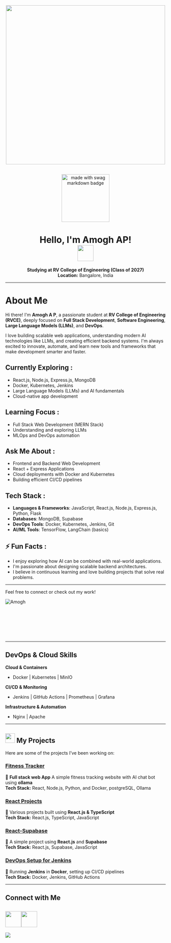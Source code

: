 <div align="center">

<img src="https://user-images.githubusercontent.com/74038190/219923809-b86dc415-a0c2-4a38-bc88-ad6cf06395a8.gif" width="500">

<a href="https://github.com/Amogh-lab"></br>
  <img src="https://forthebadge.com/images/badges/built-with-swag.svg" width="150" alt="made with swag markdown badge">
</a> 

# Hello, I'm Amogh AP! </br> <img src="https://user-images.githubusercontent.com/74038190/212281775-b468df30-4edc-4bf8-a4ee-f52e1aaddc86.gif" width="50">

**Studying at RV College of Engineering (Class of 2027)**  
 **Location:** Bangalore, India

</div>

---

#  About Me

Hi there! I'm **Amogh A P**, a passionate student at **RV College of Engineering (RVCE)**, deeply focused on **Full Stack Development**, **Software Engineering**, **Large Language Models (LLMs)**, and **DevOps**.

I love building scalable web applications, understanding modern AI technologies like LLMs, and creating efficient backend systems. I'm always excited to innovate, automate, and learn new tools and frameworks that make development smarter and faster.

##  Currently Exploring :
- React.js, Node.js, Express.js, MongoDB
- Docker, Kubernetes, Jenkins
- Large Language Models (LLMs) and AI fundamentals
- Cloud-native app development

##  Learning Focus :
- Full Stack Web Development (MERN Stack)
- Understanding and exploring LLMs
- MLOps and DevOps automation

##  Ask Me About :
- Frontend and Backend Web Development
- React + Express Applications
- Cloud deployments with Docker and Kubernetes
- Building efficient CI/CD pipelines

##  Tech Stack :
- **Languages & Frameworks**: JavaScript, React.js, Node.js, Express.js, Python, Flask
- **Databases**: MongoDB, Supabase
- **DevOps Tools**: Docker, Kubernetes, Jenkins, Git
- **AI/ML Tools**: TensorFlow, LangChain (basics)

## ⚡ Fun Facts :
- I enjoy exploring how AI can be combined with real-world applications.
- I'm passionate about designing scalable backend architectures.
- I believe in continuous learning and love building projects that solve real problems.


---

Feel free to connect or check out my work!


<p>
  <img align="left" src="https://github-readme-stats.vercel.app/api/top-langs?username=Amogh-lab&show_icons=true&locale=en&layout=compact&theme=dark" alt="Amogh" />
</p>

<br><br><br><br><br><br></br>

---

## DevOps & Cloud Skills
 **Cloud & Containers**  
- Docker  | Kubernetes  | MinIO 

 **CI/CD & Monitoring**  
- Jenkins  | GitHub Actions | Prometheus  | Grafana 

 **Infrastructure & Automation**  
-  Nginx | Apache  

---

## <img src="https://user-images.githubusercontent.com/74038190/212257465-7ce8d493-cac5-494e-982a-5a9deb852c4b.gif" width="30"> My Projects  

Here are some of the projects I’ve been working on:

### [ Fitness Tracker](https://github.com/Amogh-lab/Fitness-tracker)  
🔹 **Full stack web App** A simple fitness tracking website with AI chat bot using **ollama**<br/>
**Tech Stack:** React, Node.js, Python, and Docker, postgreSQL, Ollama

### [ React Projects](https://github.com/Amogh-lab/React-project)  
🔹 Various projects built using **React.js & TypeScript**  
**Tech Stack:** React.js, TypeScript, JavaScript  

### [ React-Supabase](https://github.com/Amogh-lab/React-Supabase)  
🔹 A simple project using **React.js** and **Supabase**  
**Tech Stack:** React.js, Supabase, JavaScript  

### [ DevOps Setup for Jenkins](https://github.com/Amogh-lab/Documentaries)  
🔹 Running **Jenkins** in **Docker**, setting up CI/CD pipelines  
**Tech Stack:** Docker, Jenkins, GitHub Actions  

---

##  Connect with Me  

[<img src="https://user-images.githubusercontent.com/74038190/235294012-0a55e343-37ad-4b0f-924f-c8431d9d2483.gif" width="50">](https://www.linkedin.com/in/amogh-ap-750832293)[<img src="https://user-images.githubusercontent.com/74038190/235294013-a33e5c43-a01c-43f6-b44d-a406d8b4ab75.gif" width="50">](https://www.instagram.com/justttamogh)
---

<img src="https://camo.githubusercontent.com/ff1d4eb768b74fa335491dd8a7e87d95017665c1570e5a8828fddfdb728da450/68747470733a2f2f63617073756c652d72656e6465722e76657263656c2e6170702f6170693f747970653d776176696e6726636f6c6f723d6772616469656e74266865696768743d3130302673656374696f6e3d666f6f746572">
